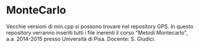 # MonteCarlo
Vecchie versioni di min.cpp si possono trovare nel repository GPS.
In questo repository verranno inseriti tutti i file inerenti il corso "Metodi Montecarlo", a.a. 2014-2015
presso Università di Pisa. Docente: S. Giudici.
